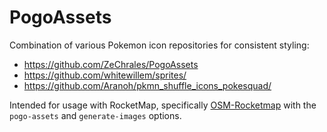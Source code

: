 # PogoAssets

Combination of various Pokemon icon repositories for consistent styling:
- https://github.com/ZeChrales/PogoAssets
- https://github.com/whitewillem/sprites/
- https://github.com/Aranoh/pkmn_shuffle_icons_pokesquad/

Intended for usage with RocketMap, specifically [OSM-Rocketmap](https://github.com/cecpk/OSM-Rocketmap) with the `pogo-assets` and `generate-images` options.
